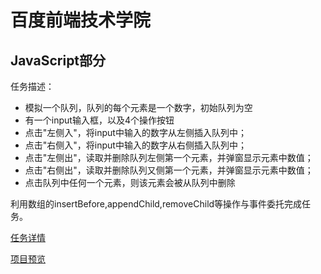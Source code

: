 # 百度前端技术学院
## JavaScript部分
任务描述：
- 模拟一个队列，队列的每个元素是一个数字，初始队列为空
- 有一个input输入框，以及4个操作按钮
- 点击"左侧入"，将input中输入的数字从左侧插入队列中；
- 点击"右侧入"，将input中输入的数字从右侧插入队列中；
- 点击"左侧出"，读取并删除队列左侧第一个元素，并弹窗显示元素中数值；
- 点击"右侧出"，读取并删除队列又侧第一个元素，并弹窗显示元素中数值；
- 点击队列中任何一个元素，则该元素会被从队列中删除

利用数组的insertBefore,appendChild,removeChild等操作与事件委托完成任务。

[任务详情][1]

[项目预览][2]

[1]: http://ife.baidu.com/task/detail?taskId=18
[2]: http://htmlpreview.github.io/?https://github.com/parabolazz/IFE-demo/blob/master/Stage18/Stage18.html
